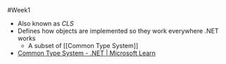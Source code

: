 #Week1
- Also known as *CLS*
- Defines how objects are implemented so they work everywhere .NET works
	- A subset of [[Common Type System]]
- [Common Type System - .NET | Microsoft Learn](https://learn.microsoft.com/en-us/dotnet/standard/base-types/common-type-system)

